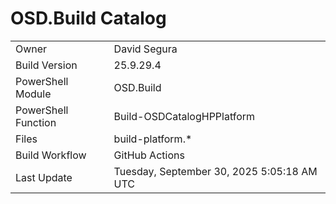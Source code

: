 ﻿# OSD.Build Catalog

| | |
|-|-|
| Owner | David Segura |
| Build Version | 25.9.29.4 |
| PowerShell Module | OSD.Build |
| PowerShell Function | Build-OSDCatalogHPPlatform |
| Files | build-platform.* |
| Build Workflow | GitHub Actions |
| Last Update | Tuesday, September 30, 2025 5:05:18 AM UTC |
